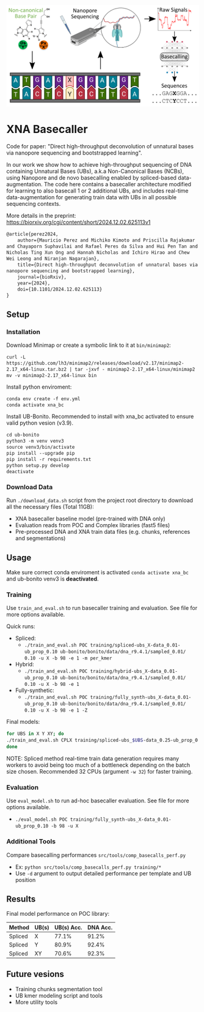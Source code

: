 <div align="center">
    <img src="./overview.png", width="600">
    <!-- <img src="./overview.png"> -->
</div>

# XNA Basecaller

Code for paper: "Direct high-throughput deconvolution of unnatural bases via nanopore sequencing and bootstrapped learning".

In our work we show how to achieve high-throughput sequencing of DNA containing Unnatural Bases (UBs), a.k.a Non-Canonical Bases (NCBs), using Nanopore and de novo basecalling enabled by spliced-based data-augmentation. The code here contains a basecaller architecture modified for learning to also basecall 1 or 2 additional UBs, and includes real-time data-augmentation for generating train data with UBs in all possible sequencing contexts.

More details in the preprint: https://biorxiv.org/cgi/content/short/2024.12.02.625113v1

```
@article{perez2024,
    author={Mauricio Perez and Michiko Kimoto and Priscilla Rajakumar and Chayaporn Suphavilai and Rafael Peres da Silva and Hui Pen Tan and Nicholas Ting Xun Ong and Hannah Nicholas and Ichiro Hirao and Chew Wei Leong and Niranjan Nagarajan},
    title={Direct high-throughput deconvolution of unnatural bases via nanopore sequencing and bootstrapped learning},
    journal={bioRxiv}, 
    year={2024},
    doi={10.1101/2024.12.02.625113}
}
```

## Setup

### Installation

Download Minimap or create a symbolic link to it at `bin/minimap2`:

```
curl -L https://github.com/lh3/minimap2/releases/download/v2.17/minimap2-2.17_x64-linux.tar.bz2 | tar -jxvf - minimap2-2.17_x64-linux/minimap2
mv -v minimap2-2.17_x64-linux bin
```

Install python enviroment:

```
conda env create -f env.yml
conda activate xna_bc
```

Install UB-Bonito. Recommended to install with xna_bc activated to ensure valid python vesion (v3.9).

```
cd ub-bonito
python3 -m venv venv3
source venv3/bin/activate
pip install --upgrade pip
pip install -r requirements.txt
python setup.py develop
deactivate
```

### Download Data

Run `./download_data.sh` script from the project root directory to download all the necessary files (Total 11GB):

- XNA basecaller baseline model (pre-trained with DNA only)
- Evaluation reads from POC and Complex libraries (fast5 files)
- Pre-processed DNA and XNA train data files (e.g. chunks, references and segmentations)

## Usage

Make sure correct conda enviroment is activated `conda activate xna_bc` and ub-bonito venv3 is **deactivated**.

### Training

Use `train_and_eval.sh` to run basecaller training and evaluation. See file for more options available.

Quick runs:

- Spliced:
    - `./train_and_eval.sh POC training/spliced-ubs_X-data_0.01-ub_prop_0.10 ub-bonito/bonito/data/dna_r9.4.1/sampled_0.01/ 0.10 -u X -b 98 -e 1 -m per_kmer`
- Hybrid:
    - `./train_and_eval.sh POC training/hybrid-ubs_X-data_0.01-ub_prop_0.10 ub-bonito/bonito/data/dna_r9.4.1/sampled_0.01/ 0.10 -u X -b 98 -e 1`
- Fully-synthetic:
    - `./train_and_eval.sh POC training/fully_synth-ubs_X-data_0.01-ub_prop_0.10 ub-bonito/bonito/data/dna_r9.4.1/sampled_0.01/ 0.10 -u X -b 98 -e 1 -Z`

Final models:

```bash
for UBS in X Y XY; do
./train_and_eval.sh CPLX training/spliced-ubs_$UBS-data_0.25-ub_prop_0.09-unfr_3 ub-bonito/bonito/data/dna_r9.4.1/sampled_0.25/ 0.09 -u $UBS -W -b 98 -m per_kmer -f -F 3 -E POC;
done
```

NOTE: Spliced method real-time train data generation requires many workers to avoid being too much of a bottleneck depending on the batch size chosen. Recommended 32 CPUs (argument `-w 32`) for faster training.

### Evaluation

Use `eval_model.sh` to run ad-hoc basecaller evaluation. See file for more options available.
- `./eval_model.sh POC training/fully_synth-ubs_X-data_0.01-ub_prop_0.10 -b 98 -u X`

### Additional Tools

Compare basecalling performances `src/tools/comp_basecalls_perf.py`
- Ex: `python src/tools/comp_basecalls_perf.py training/*`
- Use `-d` argument to output detailed performance per template and UB position

## Results

Final model performance on POC library:

Method | UB(s) | UB(s) Acc. | DNA Acc.
-- | -- | -- | --
Spliced | X | 77.1% | 91.2%
Spliced | Y | 80.9% | 92.4%
Spliced | XY | 70.6% | 92.3%

## Future vesions

- Training chunks segmentation tool
- UB kmer modeling script and tools
- More utility tools
